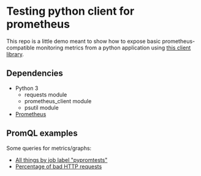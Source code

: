 # Testing python client for prometheus

This repo is a little demo meant to show how to expose basic prometheus-compatible monitoring metrics from a python application using [this client library][promclient].

## Dependencies

* Python 3
  * requests module
  * prometheus_client module
  * psutil module
* [Prometheus][promserver]

## PromQL examples

Some queries for metrics/graphs:

* [All things by job label "pypromtests"][1]
* [Percentage of bad HTTP requests][2]

[1]: http://localhost:9090/graph?g0.range_input=5m&g0.expr=%7Bjob%3D%22pypromtests%22%7D&g0.tab=0
[2]: http://localhost:9090/graph?g0.range_input=1m&g0.expr=http_requests_bad+%2F+(http_requests_good+%2B+http_requests_bad)&g0.tab=1
[3]: http://localhost:9090/graph?g0.range_input=1m&g0.expr=(memory_usage+%2F+1024+%2F+1024)&g0.tab=1
[promserver]: https://prometheus.io/download/#prometheus
[promclient]: https://github.com/prometheus/client_python
